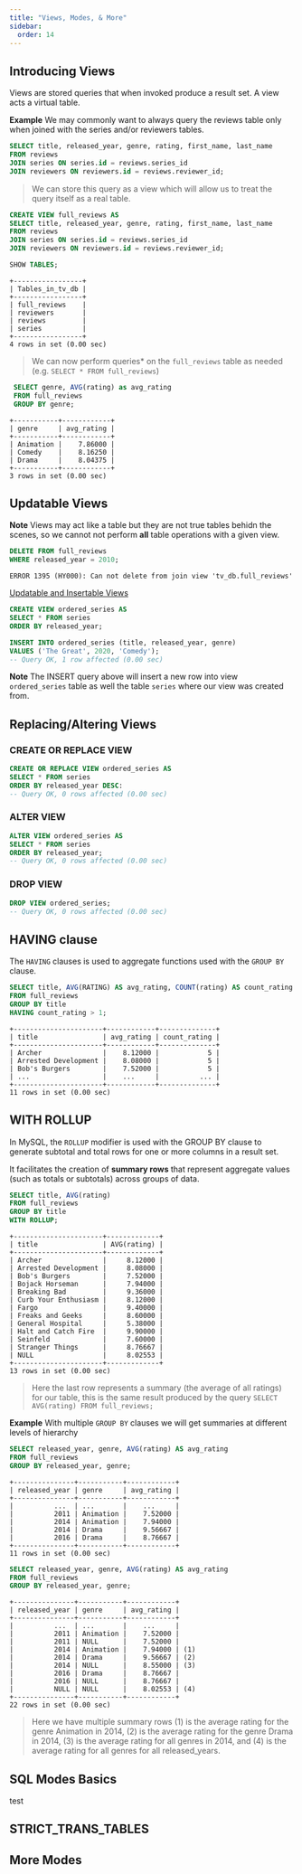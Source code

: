 ```yaml
---
title: "Views, Modes, & More"
sidebar:
  order: 14
---
```


## Introducing Views

Views are stored queries that when invoked produce a result set. A view acts a virtual table.

**Example** We may commonly want to always query the reviews table only when joined with the series and/or reviewers tables.

```sql
SELECT title, released_year, genre, rating, first_name, last_name
FROM reviews
JOIN series ON series.id = reviews.series_id
JOIN reviewers ON reviewers.id = reviews.reviewer_id;
```

> We can store this query as a view which will allow us to treat the query itself as a real table.

```sql
CREATE VIEW full_reviews AS
SELECT title, released_year, genre, rating, first_name, last_name
FROM reviews
JOIN series ON series.id = reviews.series_id
JOIN reviewers ON reviewers.id = reviews.reviewer_id;

SHOW TABLES;
```

```
+-----------------+
| Tables_in_tv_db |
+-----------------+
| full_reviews    |
| reviewers       |
| reviews         |
| series          |
+-----------------+
4 rows in set (0.00 sec)
```

> We can now perform queries* on the `full_reviews` table as needed (e.g. `SELECT * FROM full_reviews`)

```sql
 SELECT genre, AVG(rating) as avg_rating
 FROM full_reviews
 GROUP BY genre;
```

```
+-----------+------------+
| genre     | avg_rating |
+-----------+------------+
| Animation |    7.86000 |
| Comedy    |    8.16250 |
| Drama     |    8.04375 |
+-----------+------------+
3 rows in set (0.00 sec)
```

## Updatable Views

**Note** Views may act like a table but they are not true tables behidn the scenes, so we cannot not perform **all** table operations with a given view.

```sql
DELETE FROM full_reviews
WHERE released_year = 2010;
```

```
ERROR 1395 (HY000): Can not delete from join view 'tv_db.full_reviews'
```

[Updatable and Insertable Views](https://dev.mysql.com/doc/refman/8.4/en/view-updatability.html#:~:text=Some%20views%20are%20updatable%20and,contents%20of%20the%20underlying%20table.)

```sql
CREATE VIEW ordered_series AS
SELECT * FROM series
ORDER BY released_year;

INSERT INTO ordered_series (title, released_year, genre)
VALUES ('The Great', 2020, 'Comedy');
-- Query OK, 1 row affected (0.00 sec)
```

**Note** The INSERT query above will insert a new row into view `ordered_series` table as well the table `series` where our view was created from.

## Replacing/Altering Views

### CREATE OR REPLACE VIEW

```sql
CREATE OR REPLACE VIEW ordered_series AS
SELECT * FROM series
ORDER BY released_year DESC:
-- Query OK, 0 rows affected (0.00 sec)
```

### ALTER VIEW

```sql
ALTER VIEW ordered_series AS
SELECT * FROM series
ORDER BY released_year;
-- Query OK, 0 rows affected (0.00 sec)
```

### DROP VIEW

```sql
DROP VIEW ordered_series;
-- Query OK, 0 rows affected (0.00 sec)
```

## HAVING clause

The `HAVING` clauses is used to aggregate functions used with the `GROUP BY` clause.

```sql
SELECT title, AVG(RATING) AS avg_rating, COUNT(rating) AS count_rating
FROM full_reviews
GROUP BY title
HAVING count_rating > 1;
```

```
+----------------------+------------+--------------+
| title                | avg_rating | count_rating |
+----------------------+------------+--------------+
| Archer               |    8.12000 |            5 |
| Arrested Development |    8.08000 |            5 |
| Bob's Burgers        |    7.52000 |            5 |
| ...                  |    ...     |          ... |
+----------------------+------------+--------------+
11 rows in set (0.00 sec)
```

## WITH ROLLUP

In MySQL, the `ROLLUP` modifier is used with the GROUP BY clause to generate subtotal and total rows for one or more columns in a result set.

It facilitates the creation of **summary rows** that represent aggregate values (such as totals or subtotals) across groups of data.

```sql
SELECT title, AVG(rating)
FROM full_reviews
GROUP BY title
WITH ROLLUP;
```

```
+----------------------+-------------+
| title                | AVG(rating) |
+----------------------+-------------+
| Archer               |     8.12000 |
| Arrested Development |     8.08000 |
| Bob's Burgers        |     7.52000 |
| Bojack Horseman      |     7.94000 |
| Breaking Bad         |     9.36000 |
| Curb Your Enthusiasm |     8.12000 |
| Fargo                |     9.40000 |
| Freaks and Geeks     |     8.60000 |
| General Hospital     |     5.38000 |
| Halt and Catch Fire  |     9.90000 |
| Seinfeld             |     7.60000 |
| Stranger Things      |     8.76667 |
| NULL                 |     8.02553 |
+----------------------+-------------+
13 rows in set (0.00 sec)
```

> Here the last row represents a summary (the average of all ratings) for our table, this is the same result produced by the query `SELECT AVG(rating) FROM full_reviews;`

**Example** With multiple `GROUP BY` clauses we will get summaries at different levels of hierarchy

```sql
SELECT released_year, genre, AVG(rating) AS avg_rating
FROM full_reviews
GROUP BY released_year, genre;
```

```
+---------------+-----------+------------+
| released_year | genre     | avg_rating |
+---------------+-----------+------------+
|          ...  | ...       |    ...     |
|          2011 | Animation |    7.52000 |
|          2014 | Animation |    7.94000 |
|          2014 | Drama     |    9.56667 |
|          2016 | Drama     |    8.76667 |
+---------------+-----------+------------+
11 rows in set (0.00 sec)
```

```sql
SELECT released_year, genre, AVG(rating) AS avg_rating
FROM full_reviews
GROUP BY released_year, genre;
```

```
+---------------+-----------+------------+
| released_year | genre     | avg_rating |
+---------------+-----------+------------+
|          ...  | ...       |    ...     |
|          2011 | Animation |    7.52000 |
|          2011 | NULL      |    7.52000 |
|          2014 | Animation |    7.94000 | (1)
|          2014 | Drama     |    9.56667 | (2)
|          2014 | NULL      |    8.55000 | (3)
|          2016 | Drama     |    8.76667 |
|          2016 | NULL      |    8.76667 |
|          NULL | NULL      |    8.02553 | (4)
+---------------+-----------+------------+
22 rows in set (0.00 sec)
```

> Here we have multiple summary rows (1) is the average rating for the genre Animation in 2014, (2) is the average rating for the genre Drama in 2014, (3) is the average rating for all genres in 2014, and (4) is the average rating for all genres for all released_years.

## SQL Modes Basics

test

## STRICT_TRANS_TABLES

## More Modes
